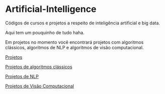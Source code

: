 # Artificial-Intelligence
Códigos de cursos e projetos a respeito de inteligência artificial e big data.

Aqui tem um pouquinho de tudo haha.

Em projetos no momento você encontrará projetos com algoritmos clássicos, algoritmos de NLP e algoritmos de visão computacional.

<a href = 'https://github.com/IonaSantana/Artificial-Intelligence/tree/main/Projects'>Projetos</a>

<a href = 'https://github.com/IonaSantana/Artificial-Intelligence/tree/main/Projects/Classicos'>Projetos de algoritmos clássicos</a>

<a href = 'https://github.com/IonaSantana/Artificial-Intelligence/tree/main/Projects/NLP'>Projetos de NLP</a>

<a href = 'https://github.com/IonaSantana/Artificial-Intelligence/tree/main/Projects/Visao-Computacional'>Projetos de Visão Computacional</a>





